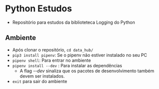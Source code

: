 # Python Estudos
- Repositório para estudos da biblioteteca Logging do Python

## Ambiente 

- Após clonar o repositório, `cd data_hub/`
- `pip3 install pipenv`: Se o pipenv não estiver instalado no seu PC
- `pipenv shell`: Para entrar no ambiente
- `pipenv install --dev` : Para instalar as dependências
  - A flag *--dev* sinaliza que os pacotes de desenvolvimento também devem ser instalados.
- `exit` para sair do ambiente
